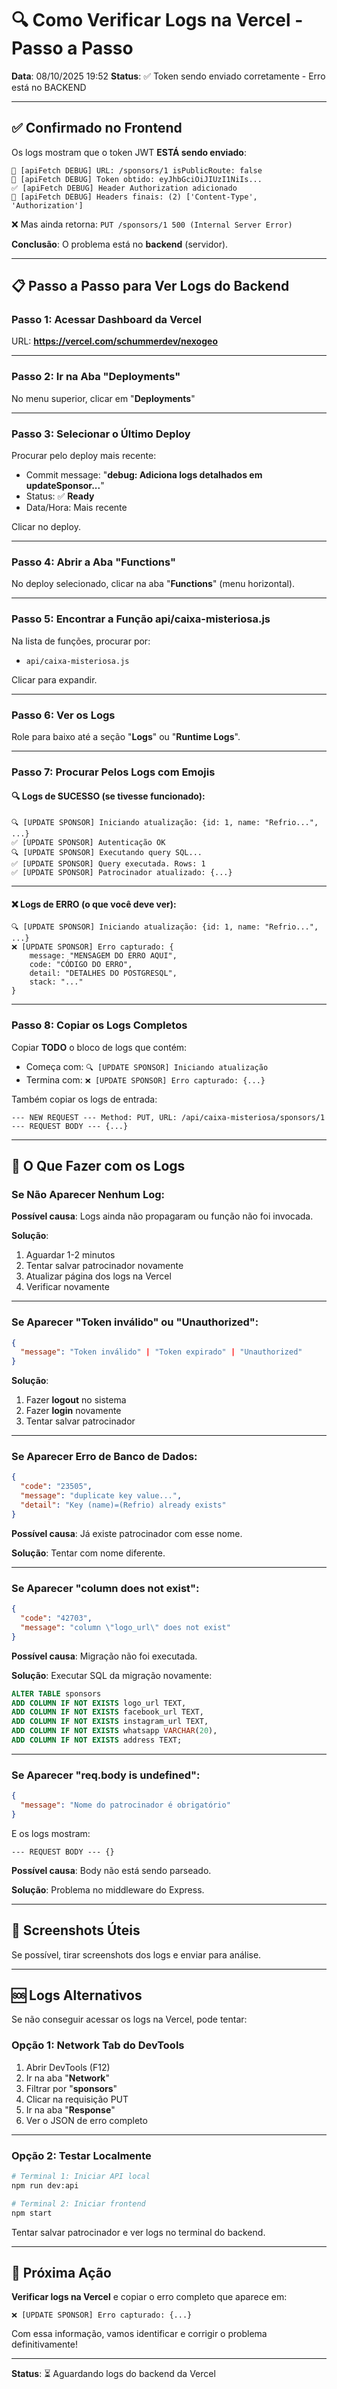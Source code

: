 # 🔍 Como Verificar Logs na Vercel - Passo a Passo

**Data**: 08/10/2025 19:52
**Status**: ✅ Token sendo enviado corretamente - Erro está no BACKEND

---

## ✅ Confirmado no Frontend

Os logs mostram que o token JWT **ESTÁ sendo enviado**:

```
🔐 [apiFetch DEBUG] URL: /sponsors/1 isPublicRoute: false
🔐 [apiFetch DEBUG] Token obtido: eyJhbGciOiJIUzI1NiIs...
✅ [apiFetch DEBUG] Header Authorization adicionado
🔐 [apiFetch DEBUG] Headers finais: (2) ['Content-Type', 'Authorization']
```

❌ Mas ainda retorna: `PUT /sponsors/1 500 (Internal Server Error)`

**Conclusão**: O problema está no **backend** (servidor).

---

## 📋 Passo a Passo para Ver Logs do Backend

### Passo 1: Acessar Dashboard da Vercel

URL: **https://vercel.com/schummerdev/nexogeo**

---

### Passo 2: Ir na Aba "Deployments"

No menu superior, clicar em "**Deployments**"

---

### Passo 3: Selecionar o Último Deploy

Procurar pelo deploy mais recente:
- Commit message: "**debug: Adiciona logs detalhados em updateSponsor...**"
- Status: ✅ **Ready**
- Data/Hora: Mais recente

Clicar no deploy.

---

### Passo 4: Abrir a Aba "Functions"

No deploy selecionado, clicar na aba "**Functions**" (menu horizontal).

---

### Passo 5: Encontrar a Função api/caixa-misteriosa.js

Na lista de funções, procurar por:
- `api/caixa-misteriosa.js`

Clicar para expandir.

---

### Passo 6: Ver os Logs

Role para baixo até a seção "**Logs**" ou "**Runtime Logs**".

---

### Passo 7: Procurar Pelos Logs com Emojis

#### 🔍 Logs de SUCESSO (se tivesse funcionado):

```
🔍 [UPDATE SPONSOR] Iniciando atualização: {id: 1, name: "Refrio...", ...}
✅ [UPDATE SPONSOR] Autenticação OK
🔍 [UPDATE SPONSOR] Executando query SQL...
✅ [UPDATE SPONSOR] Query executada. Rows: 1
✅ [UPDATE SPONSOR] Patrocinador atualizado: {...}
```

---

#### ❌ Logs de ERRO (o que você deve ver):

```
🔍 [UPDATE SPONSOR] Iniciando atualização: {id: 1, name: "Refrio...", ...}
❌ [UPDATE SPONSOR] Erro capturado: {
    message: "MENSAGEM DO ERRO AQUI",
    code: "CÓDIGO DO ERRO",
    detail: "DETALHES DO POSTGRESQL",
    stack: "..."
}
```

---

### Passo 8: Copiar os Logs Completos

Copiar **TODO** o bloco de logs que contém:
- Começa com: `🔍 [UPDATE SPONSOR] Iniciando atualização`
- Termina com: `❌ [UPDATE SPONSOR] Erro capturado: {...}`

Também copiar os logs de entrada:
```
--- NEW REQUEST --- Method: PUT, URL: /api/caixa-misteriosa/sponsors/1
--- REQUEST BODY --- {...}
```

---

## 🎯 O Que Fazer com os Logs

### Se Não Aparecer Nenhum Log:

**Possível causa**: Logs ainda não propagaram ou função não foi invocada.

**Solução**:
1. Aguardar 1-2 minutos
2. Tentar salvar patrocinador novamente
3. Atualizar página dos logs na Vercel
4. Verificar novamente

---

### Se Aparecer "Token inválido" ou "Unauthorized":

```json
{
  "message": "Token inválido" | "Token expirado" | "Unauthorized"
}
```

**Solução**:
1. Fazer **logout** no sistema
2. Fazer **login** novamente
3. Tentar salvar patrocinador

---

### Se Aparecer Erro de Banco de Dados:

```json
{
  "code": "23505",
  "message": "duplicate key value...",
  "detail": "Key (name)=(Refrio) already exists"
}
```

**Possível causa**: Já existe patrocinador com esse nome.

**Solução**: Tentar com nome diferente.

---

### Se Aparecer "column does not exist":

```json
{
  "code": "42703",
  "message": "column \"logo_url\" does not exist"
}
```

**Possível causa**: Migração não foi executada.

**Solução**: Executar SQL da migração novamente:
```sql
ALTER TABLE sponsors
ADD COLUMN IF NOT EXISTS logo_url TEXT,
ADD COLUMN IF NOT EXISTS facebook_url TEXT,
ADD COLUMN IF NOT EXISTS instagram_url TEXT,
ADD COLUMN IF NOT EXISTS whatsapp VARCHAR(20),
ADD COLUMN IF NOT EXISTS address TEXT;
```

---

### Se Aparecer "req.body is undefined":

```json
{
  "message": "Nome do patrocinador é obrigatório"
}
```

E os logs mostram:
```
--- REQUEST BODY --- {}
```

**Possível causa**: Body não está sendo parseado.

**Solução**: Problema no middleware do Express.

---

## 📸 Screenshots Úteis

Se possível, tirar screenshots dos logs e enviar para análise.

---

## 🆘 Logs Alternativos

Se não conseguir acessar os logs na Vercel, pode tentar:

### Opção 1: Network Tab do DevTools

1. Abrir DevTools (F12)
2. Ir na aba "**Network**"
3. Filtrar por "**sponsors**"
4. Clicar na requisição PUT
5. Ir na aba "**Response**"
6. Ver o JSON de erro completo

---

### Opção 2: Testar Localmente

```bash
# Terminal 1: Iniciar API local
npm run dev:api

# Terminal 2: Iniciar frontend
npm start
```

Tentar salvar patrocinador e ver logs no terminal do backend.

---

## 🎯 Próxima Ação

**Verificar logs na Vercel** e copiar o erro completo que aparece em:

```
❌ [UPDATE SPONSOR] Erro capturado: {...}
```

Com essa informação, vamos identificar e corrigir o problema definitivamente!

---

**Status**: ⏳ Aguardando logs do backend da Vercel
